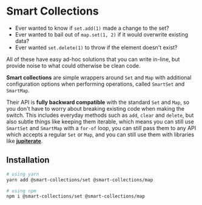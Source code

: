 # Smart Collections

- Ever wanted to know if `set.add(1)` made a change to the set?
- Ever wanted to bail out of `map.set(1, 2)` if it would overwrite existing data?
- Ever wanted `set.delete(1)` to throw if the element doesn't exist?

All of these have easy ad-hoc solutions that you can write in-line, but provide noise to what could otherwise be clean code.

**Smart collections** are simple wrappers around `Set` and `Map` with additional configuration options when performing operations, called `SmartSet` and `SmartMap`.

Their API is **fully backward compatible** with the standard `Set` and `Map`, so you don't have to worry about breaking existing code when making the switch. This includes everyday methods such as `add`, `clear` and `delete`, but also subtle things like keeping them iterable, which means you can still use `SmartSet` and `SmartMap` with a `for-of` loop, you can still pass them to any API which accepts a regular `Set` or `Map`, and you can still use them with libraries like [**jupiterate**](https://github.com/lazarljubenovic/jupiterate).

## Installation

```bash
# using yarn
yarn add @smart-collections/set @smart-collections/map

# using npm
npm i @smart-collections/set @smart-collections/map
```
